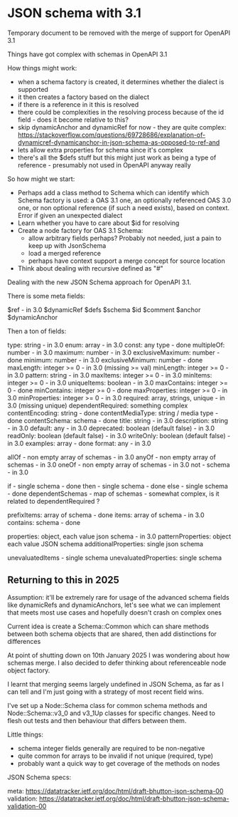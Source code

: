 # JSON schema with 3.1

Temporary document to be removed with the merge of support for OpenAPI 3.1

Things have got complex with schemas in OpenAPI 3.1

How things might work:

- when a schema factory is created, it determines whether the dialect is supported
- it then creates a factory based on the dialect
- if there is a reference in it this is resolved
- there could be complexities in the resolving process because of the id field - does it become relative to this?
- skip dynamicAnchor and dynamicRef for now - they are quite complex: https://stackoverflow.com/questions/69728686/explanation-of-dynamicref-dynamicanchor-in-json-schema-as-opposed-to-ref-and
- lets allow extra properties for schema since it's complex
- there's all the $defs stuff but this might just work as being a type of reference - presumably not used in OpenAPI anyway really

So how might we start:

- Perhaps add a class method to Schema which can identify which Schema factory is used: a OAS 3.1 one, an optionally referenced OAS 3.0 one, or non optional reference (if such a need exists), based on context. Error if given an unexpected dialect
- Learn whether you have to care about $id for resolving
- Create a node factory for OAS 3.1 Schema:
  - allow arbitrary fields perhaps? Probably not needed, just a pain to keep up with JsonSchema
  - load a merged reference
  - perhaps have context support a merge concept for source location
- Think about dealing with recursive defined as "#"

Dealing with the new JSON Schema approach for OpenAPI 3.1.

There is some meta fields:

$ref - in 3.0
$dynamicRef
$defs
$schema
$id
$comment
$anchor
$dynamicAnchor

Then a ton of fields:

type: string - in 3.0
enum: array - in 3.0
const: any type - done
multipleOf: number - in 3.0
maximum: number - in 3.0
exclusiveMaximum: number - done
minimum: number - in 3.0
exclusiveMinimum: number - done
maxLength: integer >= 0 - in 3.0 (missing >= val)
minLength: integer >= 0 - in 3.0
pattern: string - in 3.0
maxItems: integer >= 0 - in 3.0
minItems: integer >= 0 - in 3.0
uniqueItems: boolean - in 3.0
maxContains: integer >= 0 - done
minContains: integer >= 0 - done
maxProperties: integer >= 0 - in 3.0
minProperties: integer >= 0 - in 3.0
required: array, strings, unique - in 3.0 (missing unique)
dependentRequired: something complex
contentEncoding: string - done
contentMediaType: string / media type - done
contentSchema: schema - done
title: string - in 3.0
description: string - in 3.0
default: any - in 3.0
deprecated: boolean (default false) - in 3.0
readOnly: boolean (default false) - in 3.0
writeOnly: boolean (default false) - in 3.0
examples: array - done
format: any - in 3.0

allOf - non empty array of schemas - in 3.0
anyOf - non empty array of schemas - in 3.0
oneOf - non empty array of schemas - in 3.0
not - schema - in 3.0

if - single schema - done
then - single schema - done
else - single schema - done
dependentSchemas - map of schemas - somewhat complex, is it related to dependentRequired ?

prefixItems: array of schema - done
items: array of schema - in 3.0
contains: schema - done

properties: object, each value json schema - in 3.0
patternProperties: object each value JSON schema
additionalProperties: single json schema

unevaluatedItems - single schema
unevaluatedProperties: single schema


## Returning to this in 2025

Assumption: it'll be extremely rare for usage of the advanced schema fields like dynamicRefs and dynamicAnchors, let's see what we can implement that meets most use cases and hopefully doesn't crash on complex ones

Current idea is create a Schema::Common which can share methods between both schema objects that are shared, then add distinctions for differences

At point of shutting down on 10th January 2025 I was wondering about how schemas merge. I also decided to defer thinking about referenceable node object factory.

I learnt that merging seems largely undefined in JSON Schema, as far as I can tell and I'm just going with a strategy of most recent field wins.

I've set up a Node::Schema class for common schema methods and Node::Schema::v3_0 and v3_1Up classes for specific changes. Need to flesh out
tests and then behaviour that differs between them.

Little things:
- schema integer fields generally are required to be non-negative
- quite common for arrays to be invalid if not unique (required, type)
- probably want a quick way to get coverage of the methods on nodes

JSON Schema specs:

meta: https://datatracker.ietf.org/doc/html/draft-bhutton-json-schema-00
validation: https://datatracker.ietf.org/doc/html/draft-bhutton-json-schema-validation-00
